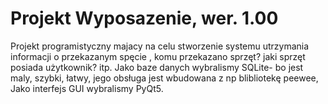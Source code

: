 # Projekt Wyposazenie, wer. 1.00
Projekt programistyczny majacy na celu stworzenie systemu utrzymania informacji o przekazanym spęcie , komu przekazano sprzęt?
jaki sprzęt posiada użytkownik? itp.
Jako baze danych wybralismy SQLite- bo jest maly, szybki, łatwy, jego obsługa jest wbudowana z np blibliotekę peewee,
Jako interfejs GUI wybralismy PyQt5.
